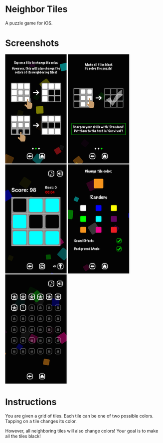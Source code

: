 # Neighbor Tiles

A puzzle game for iOS.

# Screenshots

![Screenshot 1](screenshots/1.png)
![Screenshot 2](screenshots/2.png)
![Screenshot 3](screenshots/3.png)
![Screenshot 4](screenshots/4.png)
![Screenshot 5](screenshots/5.png)

# Instructions

You are given a grid of tiles.
Each tile can be one of two possible colors.
Tapping on a tile changes its color.

However, all neighboring tiles will also change colors!
Your goal is to make all the tiles black!

